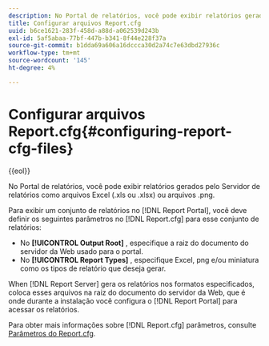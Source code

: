 ```yaml
---
description: No Portal de relatórios, você pode exibir relatórios gerados pelo Servidor de relatórios como arquivos Excel (.xls ou .xlsx) ou arquivos .png.
title: Configurar arquivos Report.cfg
uuid: b6ce1621-283f-458d-a88d-a062539d243b
exl-id: 5af5abaa-77bf-447b-b341-8f44e228f37a
source-git-commit: b1dda69a606a16dccca30d2a74c7e63dbd27936c
workflow-type: tm+mt
source-wordcount: '145'
ht-degree: 4%

---
```


# Configurar arquivos Report.cfg{#configuring-report-cfg-files}

{{eol}}

No Portal de relatórios, você pode exibir relatórios gerados pelo Servidor de relatórios como arquivos Excel (.xls ou .xlsx) ou arquivos .png.

Para exibir um conjunto de relatórios no [!DNL Report Portal], você deve definir os seguintes parâmetros no [!DNL Report.cfg] para esse conjunto de relatórios:

* No **[!UICONTROL Output Root]** , especifique a raiz do documento do servidor da Web usado para o portal.
* No **[!UICONTROL Report Types]** , especifique Excel, png e/ou miniatura como os tipos de relatório que deseja gerar.

When [!DNL Report Server] gera os relatórios nos formatos especificados, coloca esses arquivos na raiz do documento do servidor da Web, que é onde durante a instalação você configura o [!DNL Report Portal] para acessar os relatórios.

Para obter mais informações sobre [!DNL Report.cfg] parâmetros, consulte [Parâmetros do Report.cfg](../../../home/c-rpt-oview/c-rpt-param-ref/c-rpt-param.md#concept-838e59d72d3f4cb29ee15f5c7eb0ceff).
